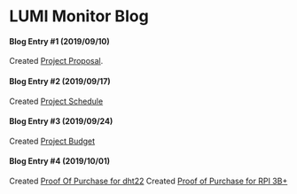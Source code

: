 # LUMI Monitor Blog

#### Blog Entry #1 (2019/09/10)

Created [Project Proposal](https://github.com/Manshur7/Capstone-Project/blob/master/Documentation/ProposalCapstoneLumi.xlsx).

#### Blog Entry #2 (2019/09/17)

Created [Project Schedule]()

#### Blog Entry #3 (2019/09/24)

Created [Project Budget](https://github.com/Manshur7/Capstone-Project/blob/master/Documentation/Budget.xlsx)

#### Blog Entry #4 (2019/10/01)

Created [Proof Of Purchase for dht22](https://github.com/Manshur7/Capstone-Project/blob/master/Documentation/dht22.png)
Created [Proof of Purchase for RPI 3B+](https://github.com/Manshur7/Capstone-Project/blob/master/Documentation/rpi3.png)

